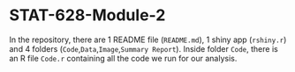 # STAT-628-Module-2
In the repository, there are 1 README file (`README.md`), 1 shiny app (`rshiny.r`) and 4 folders (`Code`,`Data`,`Image`,`Summary Report`).
Inside folder `Code`, there is an R file `Code.r` containing all the code we run for our analysis.
